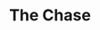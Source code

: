 ---
title: The Chase
description:
price: 75
category: Crime, Thriler, Mafia
images: 
  - /assets/img/thechase1.png
  - /assets/img/thechase.png
order: 290
groups: 
  - fullwrap
---